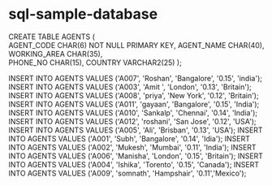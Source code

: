 # sql-sample-database

CREATE TABLE  AGENTS
   (	
    AGENT_CODE CHAR(6) NOT NULL PRIMARY KEY, 
	AGENT_NAME CHAR(40), 
	WORKING_AREA CHAR(35),  
	PHONE_NO CHAR(15), 
	COUNTRY VARCHAR2(25) 
	 );
   
   
   INSERT INTO AGENTS VALUES ('A007', 'Roshan', 'Bangalore', '0.15', 'india');
INSERT INTO AGENTS VALUES ('A003', 'Amit ', 'London', '0.13',  'Britain');
INSERT INTO AGENTS VALUES ('A008', 'priya', 'New York', '0.12', 'Britain');
INSERT INTO AGENTS VALUES ('A011', 'gayaan', 'Bangalore', '0.15', 'India');
INSERT INTO AGENTS VALUES ('A010', 'Sankalp', 'Chennai', '0.14', 'India');
INSERT INTO AGENTS VALUES ('A012', 'roshani', 'San Jose', '0.12', 'USA');
INSERT INTO AGENTS VALUES ('A005', 'Ali', 'Brisban', '0.13', 'USA');
INSERT INTO AGENTS VALUES ('A001', 'Subh', 'Bangalore', '0.14', 'Idia');
INSERT INTO AGENTS VALUES ('A002', 'Mukesh', 'Mumbai', '0.11', 'India');
INSERT INTO AGENTS VALUES ('A006', 'Manisha', 'London', '0.15', 'Britain');
INSERT INTO AGENTS VALUES ('A004', 'Ishika', 'Torento', '0.15', 'Canada');
INSERT INTO AGENTS VALUES ('A009', 'somnath', 'Hampshair', '0.11','Mexico');
